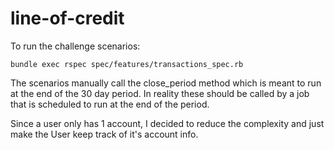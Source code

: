 # line-of-credit

To run the challenge scenarios:

```shell
bundle exec rspec spec/features/transactions_spec.rb
```

The scenarios manually call the close_period method which is meant to run at the end of the 30 day period. In reality these should be called by a job that is scheduled to run at the end of the period.

Since a user only has 1 account, I decided to reduce the complexity and just make the User keep track of it's account info.
    

